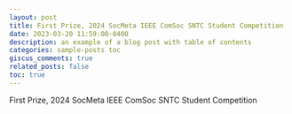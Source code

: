 ```yaml
---
layout: post
title: First Prize, 2024 SocMeta IEEE ComSoc SNTC Student Competition
date: 2023-03-20 11:59:00-0400
description: an example of a blog post with table of contents
categories: sample-posts toc
giscus_comments: true
related_posts: false
toc: true
---
```


First Prize, 2024 SocMeta IEEE ComSoc SNTC Student Competition

